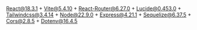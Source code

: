 React@18.3.1 + Vite@5.4.10 + React-Router@6.27.0 + Lucide@0.453.0 + Tailwindcss@3.4.14 + Node@22.9.0 + Express@4.21.1 + Sequelize@6.37.5 + Cors@2.8.5 + Dotenv@16.4.5
